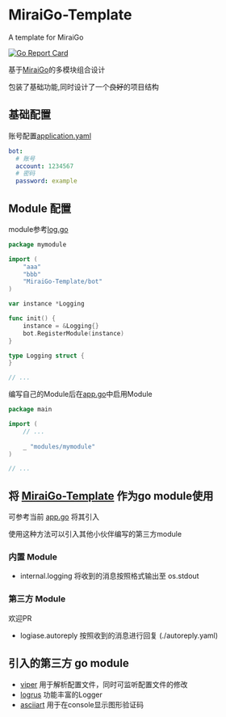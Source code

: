 # MiraiGo-Template
A template for MiraiGo

[![Go Report Card](https://goreportcard.com/badge/github.com/Logiase/MiraiGo-Template)](https://goreportcard.com/report/github.com/Logiase/MiraiGo-Template)

基于[MiraiGo](https://github.com/Mrs4s/MiraiGo)的多模块组合设计

包装了基础功能,同时设计了一个~~良好~~的项目结构

## 基础配置

账号配置[application.yaml](./application.yaml)
```yaml
bot:
  # 账号
  account: 1234567
  # 密码
  password: example
```

## Module 配置

module参考[log.go](./modules/logging/log.go)

```go
package mymodule

import (
    "aaa"
    "bbb"
    "MiraiGo-Template/bot"
)

var instance *Logging

func init() {
	instance = &Logging{}
	bot.RegisterModule(instance)
}

type Logging struct {
}

// ...
```

编写自己的Module后在[app.go](./app.go)中启用Module 

```go
package main

import (
    // ...
    
    _ "modules/mymodule"
)

// ...
```

## 将 [MiraiGo-Template](https://github.com/Logiase/MiraiGo-Template) 作为go module使用

可参考当前 [app.go](./app.go) 将其引入

使用这种方法可以引入其他小伙伴编写的第三方module

### 内置 Module

 - internal.logging
 将收到的消息按照格式输出至 os.stdout

### 第三方 Module

欢迎PR

 - logiase.autoreply
 按照收到的消息进行回复 (./autoreply.yaml)

## 引入的第三方 go module

 - [viper](https://github.com/spf13/viper)
    用于解析配置文件，同时可监听配置文件的修改
 - [logrus](github.com/sirupsen/logrus)
    功能丰富的Logger
 - [asciiart](github.com/yinghau76/go-ascii-art)
    用于在console显示图形验证码